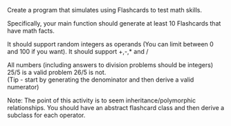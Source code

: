 Create a program that simulates using Flashcards to test math skills.

Specifically, your main function should generate at least 10 Flashcards that have math facts.

It should support random integers as operands (You can limit between 0 and 100 if you want).
It should support +,-,* and /

All numbers (including answers to division problems should be integers)
25/5 is a valid problem  26/5  is not.  
(Tip - start by generating the denominator and then derive a valid numerator)

Note:   The point of this activity is to seem inheritance/polymorphic relationships. 
You should have an abstract flashcard class and then derive a subclass for each operator. 